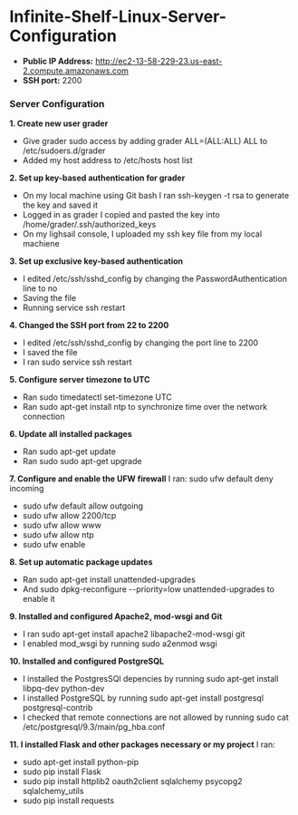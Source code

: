 # Infinite-Shelf-Linux-Server-Configuration

* __Public IP Address:__ http://ec2-13-58-229-23.us-east-2.compute.amazonaws.com
* __SSH port:__ 2200

### Server Configuration ###
__1. Create new user grader__
* Give grader sudo access by adding grader ALL=(ALL:ALL) ALL to /etc/sudoers.d/grader
* Added my host address to /etc/hosts host list

__2. Set up key-based authentication for grader__
* On my local machine using Git bash I ran ssh-keygen -t rsa to generate the key and saved it
* Logged in as grader I copied and pasted the key into /home/grader/.ssh/authorized_keys
* On my lighsail console, I uploaded my ssh key file from my local machiene

__3. Set up exclusive key-based authentication__
* I edited /etc/ssh/sshd_config by changing the PasswordAuthentication line to no
* Saving the file 
* Running service ssh restart

__4. Changed the SSH port from  22 to 2200__
* I edited /etc/ssh/sshd_config by changing the port line to 2200
* I saved the file
* I ran sudo service ssh restart

__5. Configure server timezone to UTC__
* Ran sudo timedatectl set-timezone UTC
* Ran sudo apt-get install ntp to synchronize time over the network connection

__6. Update all installed packages__
* Ran sudo apt-get update
* Ran sudo sudo apt-get upgrade

__7. Configure and enable the UFW firewall__
I ran:
sudo ufw default deny incoming
 * sudo ufw default allow outgoing
 * sudo ufw allow 2200/tcp
 * sudo ufw allow www
 * sudo ufw allow ntp
 * sudo ufw enable
 
__8. Set up automatic package updates__
* Ran sudo apt-get install unattended-upgrades
* And sudo dpkg-reconfigure --priority=low unattended-upgrades to enable it

__9. Installed and configured Apache2, mod-wsgi and Git__
* I ran sudo apt-get install apache2 libapache2-mod-wsgi git
* I enabled mod_wsgi by running sudo a2enmod wsgi

__10. Installed and configured PostgreSQL__
* I installed the PostgresSQl depencies by running sudo apt-get install libpq-dev python-dev
* I installed PostgreSQL by running sudo apt-get install postgresql postgresql-contrib
* I checked that remote connections are not allowed by running sudo cat /etc/postgresql/9.3/main/pg_hba.conf

__11. I installed Flask and other packages necessary or my project__
I ran:
* sudo apt-get install python-pip
* sudo pip install Flask
* sudo pip install httplib2 oauth2client sqlalchemy psycopg2 sqlalchemy_utils
* sudo pip install requests
